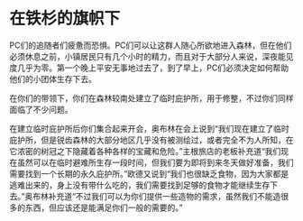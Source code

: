 # 在铁杉的旗帜下
PC们的追随者们疲惫而恐惧。PC们可以让这群人随心所欲地进入森林，但在他们必须休息之前，小镇居民只有几个小时的精力，而且对于大部分人来说，深夜能见度几乎为零。第一个晚上平安无事地过去了，到了早上，PC们必须决定如何帮助他们的小团体生存下去。

在你们的带领下，你们在森林较南处建立了临时庇护所，用于修整，不过你们同样面临了不少问题。

在建立临时庇护所后你们集合起来开会，奥布林在会上说到“我们现在建立了临时庇护所，但是锐齿森林的大部分地区几乎没有被测绘过，或者完全不为人所知，在它浓密的树冠之下隐藏着各种各样的宝藏和危险。”主根旅店的老板补充道“我们现在虽然可以在临时避难所生存一段时间，但我们要为即将到来冬天做好准备，我们需要找到一个长期的永久庇护所。”欧德又说到“我们也很缺乏食物，因为大家都是逃难出来的，身上没有带什么吃的，我们需要找到足够的食物才能继续生存下去。”奥布林补充道“不过我们可以为你们提供一些造物的需求，虽然我们不能造很多的东西，但应该还是能满足你们一般的需要的。”